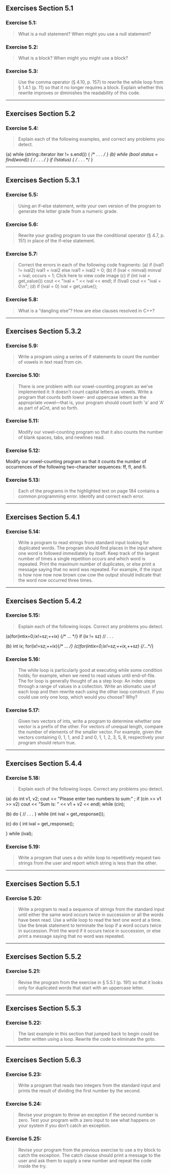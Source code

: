 ## Exercises Section 5.1
### Exercise 5.1: 

> What is a null statement? When might you use a null statement?### Exercise 5.2: 

> What is a block? When might you might use a block?### Exercise 5.3: 

> Use the comma operator (§ 4.10, p. 157) to rewrite the while loop from § 1.4.1 (p. 11) so that it no longer requires a block. Explain whether this rewrite improves or diminishes the readability of this code.

---

## Exercises Section 5.2### Exercise 5.4: 

> Explain each of the following examples, and correct any problems you detect.(a) while (string::iterator iter != s.end()) { /* . . . */ } 
(b) while (bool status = find(word)) { /* . . . */ }if (!status) { /* . . . */ }

---

## Exercises Section 5.3.1### Exercise 5.5: 

> Using an if–else statement, write your own version of the program to generate the letter grade from a numeric grade.### Exercise 5.6: 

> Rewrite your grading program to use the conditional operator(§ 4.7, p. 151) in place of the if–else statement.### Exercise 5.7: 

> Correct the errors in each of the following code fragments:(a) if (ival1 != ival2) ival1 = ival2else ival1 = ival2 = 0;(b) if (ival < minval) minval = ival;occurs = 1;Click here to view code image(c) if (int ival = get_value())cout << "ival = " << ival << endl;if (!ival)cout << "ival = 0\n";(d) if (ival = 0)ival = get_value();### Exercise 5.8: 

> What is a “dangling else”? How are else clauses resolved in C++?

---

## Exercises Section 5.3.2### Exercise 5.9: 

> Write a program using a series of if statements to count the number of vowels in text read from cin.### Exercise 5.10: 

> There is one problem with our vowel-counting program as we’ve implemented it: It doesn’t count capital letters as vowels. Write a program that counts both lower- and uppercase letters as the appropriate vowel—that is, your program should count both 'a' and 'A' as part of aCnt, and so forth.### Exercise 5.11: 

> Modify our vowel-counting program so that it also counts the number of blank spaces, tabs, and newlines read.### Exercise 5.12: 

Modify our vowel-counting program so that it counts the number of occurrences of the following two-character sequences: ff, fl, and fi.### Exercise 5.13: 

> Each of the programs in the highlighted text on page 184 contains a common programming error. Identify and correct each error.

---

## Exercises Section 5.4.1### Exercise 5.14: 

> Write a program to read strings from standard input looking for duplicated words. The program should find places in the input where one word is followed immediately by itself. Keep track of the largest number of times a single repetition occurs and which word is repeated. Print the maximum number of duplicates, or else print a message saying that no word was repeated. For example, if the input ishow now now now brown cow cowthe output should indicate that the word now occurred three times.

---

## Exercises Section 5.4.2### Exercise 5.15: 

> Explain each of the following loops. Correct any problems you detect.(a)for(intix=0;ix!=sz;++ix) {/* ... */} if (ix != sz)// . . .(b) int ix; for(ix!=sz;++ix){/* ... */}(c)for(intix=0;ix!=sz;++ix,++sz) {/*...*/}### Exercise 5.16: 

> The while loop is particularly good at executing while some condition holds; for example, when we need to read values until end-of-file. The for loop is generally thought of as a step loop: An index steps through a range of values in a collection. Write an idiomatic use of each loop and then rewrite each using the other loop construct. If you could use only one loop, which would you choose? Why?### Exercise 5.17: 

> Given two vectors of ints, write a program to determine whether one vector is a prefix of the other. For vectors of unequal length, compare the number of elements of the smaller vector. For example, given the vectors containing 0, 1, 1, and 2 and 0, 1, 1, 2, 3, 5, 8, respectively your program should return true.

---

## Exercises Section 5.4.4### Exercise 5.18: 

> Explain each of the following loops. Correct any problems you detect.(a) doint v1, v2;cout << "Please enter two numbers to sum:" ; if (cin >> v1 >> v2)cout << "Sum is: " << v1 + v2 << endl; while (cin);(b) do {// . . .} while (int ival = get_response());(c) do {int ival = get_response();  } while (ival);### Exercise 5.19: 

> Write a program that uses a do while loop to repetitively request two strings from the user and report which string is less than the other.

---
## Exercises Section 5.5.1### Exercise 5.20: 

> Write a program to read a sequence of strings from the standard input until either the same word occurs twice in succession or all the words have been read. Use a while loop to read the text one word at a time. Use the break statement to terminate the loop if a word occurs twice in succession. Print the word if it occurs twice in succession, or else print a message saying that no word was repeated.

---

## Exercises Section 5.5.2### Exercise 5.21: 

> Revise the program from the exercise in § 5.5.1 (p. 191) so that it looks only for duplicated words that start with an uppercase letter.

---

## Exercises Section 5.5.3### Exercise 5.22: 

> The last example in this section that jumped back to begin could be better written using a loop. Rewrite the code to eliminate the goto.

---

## Exercises Section 5.6.3### Exercise 5.23: 

> Write a program that reads two integers from the standard input and prints the result of dividing the first number by the second.### Exercise 5.24: 

> Revise your program to throw an exception if the second number is zero. Test your program with a zero input to see what happens on your system if you don’t catch an exception.### Exercise 5.25: 

> Revise your program from the previous exercise to use a try block to catch the exception. The catch clause should print a message to the user and ask them to supply a new number and repeat the code inside the try.


